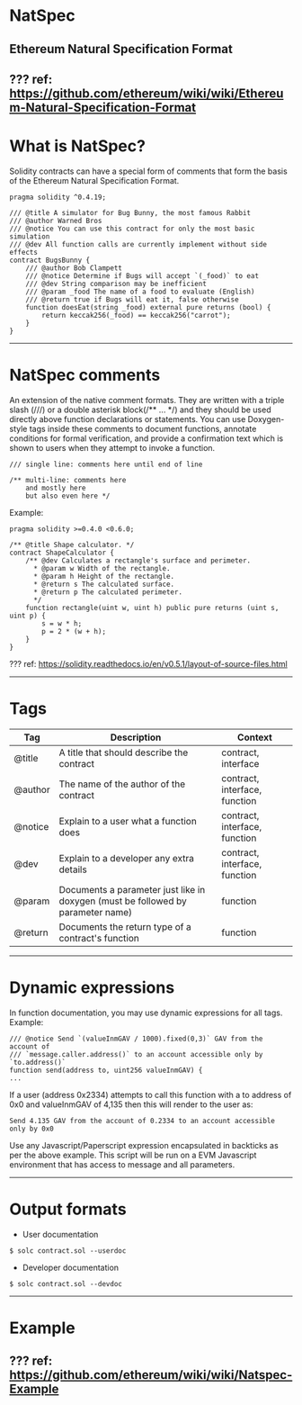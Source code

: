 # NatSpec
## Ethereum Natural Specification Format

???
ref: https://github.com/ethereum/wiki/wiki/Ethereum-Natural-Specification-Format
---
# What is NatSpec?

Solidity contracts can have a special form of comments that form the basis of the Ethereum Natural Specification Format.

```solidity
pragma solidity ^0.4.19;

/// @title A simulator for Bug Bunny, the most famous Rabbit
/// @author Warned Bros
/// @notice You can use this contract for only the most basic simulation
/// @dev All function calls are currently implement without side effects
contract BugsBunny {
    /// @author Bob Clampett
    /// @notice Determine if Bugs will accept `(_food)` to eat
    /// @dev String comparison may be inefficient
    /// @param _food The name of a food to evaluate (English)
    /// @return true if Bugs will eat it, false otherwise
    function doesEat(string _food) external pure returns (bool) {
        return keccak256(_food) == keccak256("carrot");
    }
}
```
---
# NatSpec comments

An extension of the native comment formats.
They are written with a triple slash (///) or a double asterisk block(/** ... */) and they should be used directly above function declarations or statements. You can use Doxygen-style tags inside these comments to document functions, annotate conditions for formal verification, and provide a confirmation text which is shown to users when they attempt to invoke a function.

```
/// single line: comments here until end of line
```

```
/** multi-line: comments here
    and mostly here
    but also even here */
```

Example: 
```
pragma solidity >=0.4.0 <0.6.0;

/** @title Shape calculator. */
contract ShapeCalculator {
    /** @dev Calculates a rectangle's surface and perimeter.
      * @param w Width of the rectangle.
      * @param h Height of the rectangle.
      * @return s The calculated surface.
      * @return p The calculated perimeter.
      */
    function rectangle(uint w, uint h) public pure returns (uint s, uint p) {
        s = w * h;
        p = 2 * (w + h);
    }
}
```
???
ref: https://solidity.readthedocs.io/en/v0.5.1/layout-of-source-files.html

---
# Tags

| Tag  | Description  | Context |
|---|---|---|
| @title  | A title that should describe the contract  | contract, interface |
| @author  | The name of the author of the contract  | contract, interface, function |
| @notice  | Explain to a user what a function does  | contract, interface, function |
| @dev  | Explain to a developer any extra details  | contract, interface, function |
| @param  | Documents a parameter just like in doxygen (must be followed by parameter name)  | function |
| @return  | Documents the return type of a contract's function  | function |

---
# Dynamic expressions

In function documentation, you may use dynamic expressions for all tags. Example:

```solidity
/// @notice Send `(valueInmGAV / 1000).fixed(0,3)` GAV from the account of 
/// `message.caller.address()` to an account accessible only by `to.address()`
function send(address to, uint256 valueInmGAV) {
...
```

If a user (address 0x2334) attempts to call this function with a to address of 0x0 and valueInmGAV of 4,135 then this will render to the user as:
```
Send 4.135 GAV from the account of 0.2334 to an account accessible only by 0x0
```
Use any Javascript/Paperscript expression encapsulated in backticks as per the above example. This script will be run on a EVM Javascript environment that has access to message and all parameters.

---
# Output formats

* User documentation
```shell
$ solc contract.sol --userdoc
```

* Developer documentation
```shell
$ solc contract.sol --devdoc
```

---
# Example

???
ref: https://github.com/ethereum/wiki/wiki/Natspec-Example
---
